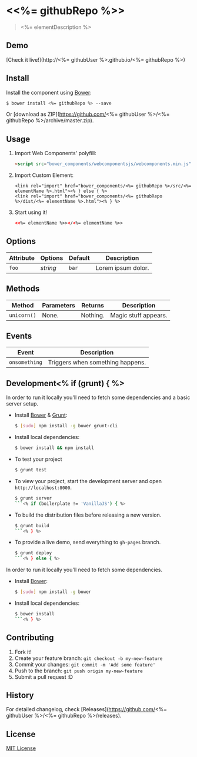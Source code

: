 # &lt;<%= githubRepo %>&gt;

> <%= elementDescription %>

## Demo

[Check it live!](http://<%= githubUser %>.github.io/<%= githubRepo %>)

## Install

Install the component using [Bower](http://bower.io/):

```sh
$ bower install <%= githubRepo %> --save
```

Or [download as ZIP](https://github.com/<%= githubUser %>/<%= githubRepo %>/archive/master.zip).

## Usage

1. Import Web Components' polyfill:

    ```html
    <script src="bower_components/webcomponentsjs/webcomponents.min.js"></script>
    ```

2. Import Custom Element:

    ```html<% if (boilerplate == 'VanillaJS') { %>
    <link rel="import" href="bower_components/<%= githubRepo %>/src/<%= elementName %>.html"><% } else { %>
    <link rel="import" href="bower_components/<%= githubRepo %>/dist/<%= elementName %>.html"><% } %>
    ```

3. Start using it!

    ```html
    <<%= elementName %>></<%= elementName %>>
    ```

## Options

Attribute     | Options     | Default      | Description
---           | ---         | ---          | ---
`foo`         | *string*    | `bar`        | Lorem ipsum dolor.

## Methods

Method        | Parameters   | Returns     | Description
---           | ---          | ---         | ---
`unicorn()`   | None.        | Nothing.    | Magic stuff appears.

## Events

Event         | Description
---           | ---
`onsomething` | Triggers when something happens.

## Development<% if (grunt) { %>

In order to run it locally you'll need to fetch some dependencies and a basic server setup.

* Install [Bower](http://bower.io/) & [Grunt](http://gruntjs.com/):

    ```sh
    $ [sudo] npm install -g bower grunt-cli
    ```

* Install local dependencies:

    ```sh
    $ bower install && npm install
    ```
    
* To test your project

    ```sh
    $ grunt test
    ```
    
* To view your project, start the development server and open `http://localhost:8000`.

    ```sh
    $ grunt server
    ```<% if (boilerplate != 'VanillaJS') { %>

* To build the distribution files before releasing a new version.

    ```sh
    $ grunt build
    ```<% } %>

* To provide a live demo, send everything to `gh-pages` branch.

    ```sh
    $ grunt deploy
    ```<% } else { %>

In order to run it locally you'll need to fetch some dependencies.

* Install [Bower](http://bower.io/):

    ```sh
    $ [sudo] npm install -g bower
    ```

* Install local dependencies:

    ```sh
    $ bower install
    ```<% } %>

## Contributing

1. Fork it!
2. Create your feature branch: `git checkout -b my-new-feature`
3. Commit your changes: `git commit -m 'Add some feature'`
4. Push to the branch: `git push origin my-new-feature`
5. Submit a pull request :D

## History

For detailed changelog, check [Releases](https://github.com/<%= githubUser %>/<%= githubRepo %>/releases).

## License

[MIT License](http://opensource.org/licenses/MIT)
